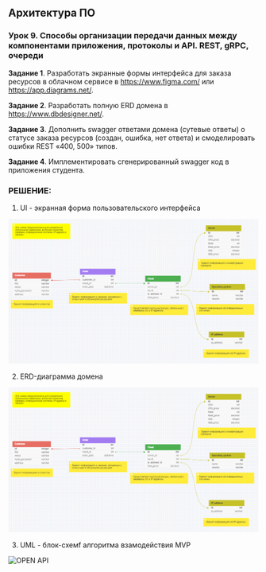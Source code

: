 ## Архитектура ПО

### Урок 9. Способы организации передачи данных между компонентами приложения, протоколы и API. REST, gRPC, очереди

**Задание 1**. Разработать экранные формы интерфейса для заказа ресурсов в облачном сервисе в https://www.figma.com/ или https://app.diagrams.net/.

**Задание 2**. Разработать полную ERD домена в https://www.dbdesigner.net/.

**Задание 3**. Дополнить swagger ответами домена (сутевые ответы) о статусе заказа ресурсов (создан, ошибка, нет ответа) и смоделировать ошибки REST «400, 500» типов.

**Задание 4**. Имплементировать сгенерированный swagger код в приложения студента.


### РЕШЕНИЕ:

1) UI - экранная форма пользовательского интерфейса

![UI](src/01.jpg)

2) ERD-диаграмма домена 

![ERD](src/01.jpg)

3) UML - блок-схемf алгоритма взамодействия MVP

![OPEN API](src/openapi.yaml)
